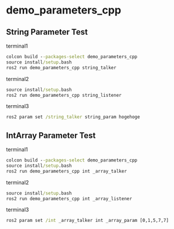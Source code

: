 # demo_parameters_cpp

## String Parameter Test

terminal1

```cmd
colcon build --packages-select demo_parameters_cpp
source install/setup.bash
ros2 run demo_parameters_cpp string_talker
```

terminal2

```cmd
source install/setup.bash
ros2 run demo_parameters_cpp string_listener
```

terminal3

```cmd
ros2 param set /string_talker string_param hogehoge
```

## IntArray Parameter Test

terminal1

```cmd
colcon build --packages-select demo_parameters_cpp
source install/setup.bash
ros2 run demo_parameters_cpp int _array_talker
```

terminal2

```cmd
source install/setup.bash
ros2 run demo_parameters_cpp int _array_listener
```

terminal3

```cmd
ros2 param set /int _array_talker int _array_param [0,1,5,7,7]
```
